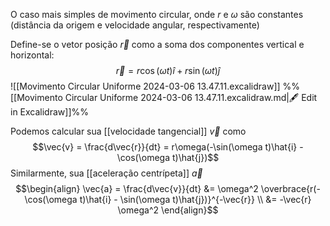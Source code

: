 O caso mais simples de movimento circular, onde $r$ e $\omega$ são constantes (distância da origem e velocidade angular, respectivamente)

Define-se o vetor posição $\vec{r}$ como a soma dos componentes vertical e horizontal:
$$\vec{r} = r \cos(\omega t)\hat{i} + r \sin(\omega t)\hat{j}$$
![[Movimento Circular Uniforme 2024-03-06 13.47.11.excalidraw]]
%%[[Movimento Circular Uniforme 2024-03-06 13.47.11.excalidraw.md|🖋 Edit in Excalidraw]]%%

Podemos calcular sua [[velocidade tangencial]] $\vec{v}$ como
$$\vec{v} = \frac{d\vec{r}}{dt} = r\omega(-\sin(\omega t)\hat{i} - \cos(\omega t)\hat{j})$$
Similarmente, sua [[aceleração centrípeta]] $\vec{a}$
$$\begin{align}
\vec{a} = \frac{d\vec{v}}{dt} &= \omega^2 \overbrace{r(-\cos(\omega t)\hat{i} - \sin(\omega t)\hat{j})}^{-\vec{r}} \\
&= -\vec{r} \omega^2
\end{align}$$
